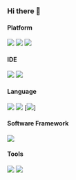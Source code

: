 ### Hi there 👋

<!--
**LaTristan/LaTristan** is a ✨ _special_ ✨ repository because its `README.md` (this file) appears on your GitHub profile.

Here are some ideas to get you started:

- 🔭 I’m currently working on ...
- 🌱 I’m currently learning ...
- 👯 I’m looking to collaborate on ...
- 🤔 I’m looking for help with ...
- 💬 Ask me about ...
- 📫 How to reach me: ...
- 😄 Pronouns: ...
- ⚡ Fun fact: ...
-->

<!--![info](https://github-readme-stats.vercel.app/api?username=LaTristan&show_icons=true)-->
#### Platform
[![](https://img.shields.io/badge/Windows-10-2376bc?style=flat-square&logo=windows&logoColor=ffffff)](https://www.microsoft.com/windows/get-windows-10)
[![](https://img.shields.io/badge/-Linux-fcc624?style=flat-square&logo=linux&logoColor=white)](https://www.linuxfoundation.org/)
[![](https://img.shields.io/badge/-Android-green?style=flat-square&logo=android&logoColor=white)](https://developer.android.google.cn/)

#### IDE
[![](https://img.shields.io/badge/IDE-Visual%20Studio%20Code-blue?style=flat-square&logo=visual-studio-code&logoColor=ffffff)](https://code.visualstudio.com/)
[![](https://img.shields.io/badge/IDE-Visual%20Studio-purple?style=flat-square&logo=visual-studio&logoColor=ffffff)](https://visualstudio.microsoft.com/)

#### Language
[![](https://img.shields.io/badge/-C/C%2B%2B-007396?style=flat-square&logo=c%2B%2B&logoColor=ffffff)](http://gcc.gnu.org/)
[![](https://img.shields.io/badge/-Python-3776AB?style=flat-square&logo=python&logoColor=ffffff)](https://www.python.org/)
[![](https://img.shields.io/badge/-Java-217400?style=flat-square&logo=java&logoColor=ffffff)]

#### Software Framework
[![](https://img.shields.io/badge/-Win32-blue?style=flat-square&logo=Windows&logoColor=white)](https://docs.microsoft.com/zh-cn/windows/win32/)

#### Tools
[![](https://img.shields.io/badge/-Docker-2496ED?style=flat-square&logo=docker&logoColor=ffffff)](https://www.docker.com/)
[![](https://img.shields.io/badge/-Git-f05032?style=flat-square&logo=git&logoColor=white)](https://git-scm.com/)
